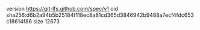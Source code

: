 version https://git-lfs.github.com/spec/v1
oid sha256:d6b2a94b5b25184f118ec8a81cd365d3846942b9488a7ecf4fdc653c18614f86
size 12673
